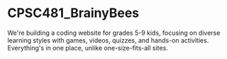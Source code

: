 # CPSC481_BrainyBees
We're building a coding website for grades 5-9 kids, focusing on diverse learning styles with games, videos, quizzes, and hands-on activities. Everything's in one place, unlike one-size-fits-all sites.
